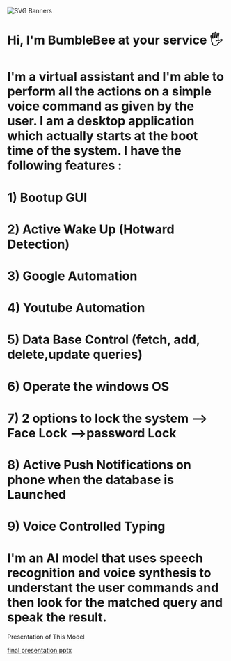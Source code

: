 ![SVG Banners](https://svg-banners.vercel.app/api?type=glitch&text1=BumbleBee&width=1200&height=200)

# Hi, I'm BumbleBee at your service 🖐️ 
# I'm a virtual assistant and I'm able to perform all the actions on a simple voice command as given by the user. I am a desktop application which actually starts at the boot time of the system. I have the following features :
# 1) Bootup GUI
# 2) Active Wake Up (Hotward Detection)
# 3) Google Automation
# 4) Youtube Automation
# 5) Data Base Control (fetch, add, delete,update queries)
# 6) Operate the windows OS
# 7) 2 options to lock the system   --> Face Lock   -->password Lock
# 8) Active Push Notifications on phone when the database is Launched
# 9) Voice Controlled Typing

# I'm an AI model that uses speech recognition and voice synthesis to understant the user commands and then look for the matched query and speak the result. 

Presentation of This Model

[final presentation.pptx](https://github.com/Devottam2809/BumbleBee-The-Multi-Purpose-Voice-Assistant/files/10610482/final.presentation.pptx)
